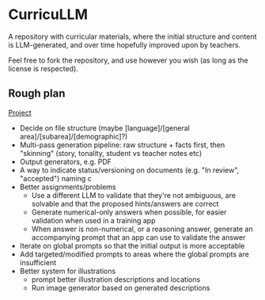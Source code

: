 # CurricuLLM

A repository with curricular materials, where the initial structure and content is LLM-generated, and over time hopefully improved upon by teachers.

Feel free to fork the repository, and use however you wish (as long as the license is respected).

## Rough plan
[Project](https://github.com/users/JWMB/projects/2/views/1?system_template=feature_release)
* Decide on file structure (maybe [language]/[general area]/[subarea]/[demographic]?)
* Multi-pass generation pipeline: raw structure + facts first, then "skinning" (story, tonality, student vs teacher notes etc)
* Output generators, e.g. PDF
* A way to indicate status/versioning on documents (e.g. "In review", "accepted") naming c
* Better assignments/problems
  * Use a different LLM to validate that they're not ambiguous, are solvable and that the proposed hints/answers are correct
  * Generate numerical-only answers when possible, for easier validation when used in a training app
  * When answer is non-numerical, or a reasoning answer, generate an accompanying prompt that an app can use to validate the answer
* Iterate on global prompts so that the initial output is more acceptable
* Add targeted/modified prompts to areas where the global prompts are insufficient
* Better system for illustrations
  * prompt better illustration descriptions and locations
  * Run image generator based on generated descriptions

